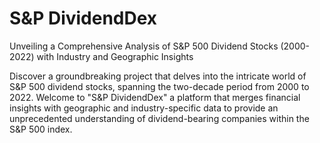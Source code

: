 # S&P DividendDex

Unveiling a Comprehensive Analysis of S&P 500 Dividend Stocks (2000-2022) with Industry and Geographic Insights

Discover a groundbreaking project that delves into the intricate world of S&P 500 dividend stocks, spanning the two-decade period from 2000 to 2022. Welcome to "S&P DividendDex" a platform that merges financial insights with geographic and industry-specific data to provide an unprecedented understanding of dividend-bearing companies within the S&P 500 index.